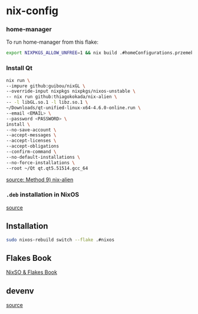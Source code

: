 # nix-config

### home-manager
To run home-manager from this flake:
``` bash
export NIXPKGS_ALLOW_UNFREE=1 && nix build .#homeConfigurations.przemek.activationPackage --impure --show-trace && ./result/activate
```

### Install Qt
``` bash
nix run \
--impure github:guibou/nixGL \
--override-input nixpkgs nixpkgs/nixos-unstable \
-- nix run github:thiagokokada/nix-alien \
-- -l libGL.so.1 -l libz.so.1 \
~/Downloads/qt-unified-linux-x64-4.6.0-online.run \
--email <EMAIL> \
--password <PASSWORD> \
install \
--no-save-account \
--accept-messages \
--accept-licenses \
--accept-obligations 
--confirm-command \
--no-default-installations \
--no-force-installations \
--root ~/Qt qt.qt5.51514.gcc_64
```

[source: Method 9\) nix-alien](https://unix.stackexchange.com/a/522823)


### `.deb` installation in NixOS
[source](https://reflexivereflection.com/posts/2015-02-28-deb-installation-nixos.html)

## Installation
```bash
sudo nixos-rebuild switch --flake .#nixos
```

## Flakes Book
[NixSO & Flakes Book](https://nixos-and-flakes.thiscute.world/)

## devenv
[source](https://devenv.sh/getting-started/)
